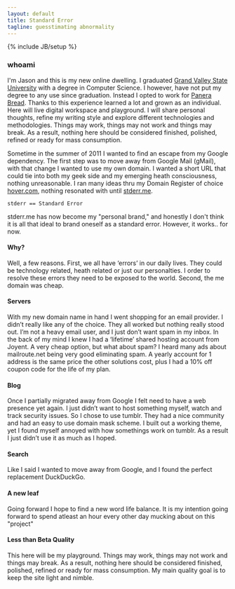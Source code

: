 ```yaml
---
layout: default
title: Standard Error
tagline: guesstimating abnormality
---
```

{% include JB/setup %}
### whoami
I'm Jason and this is my new online dwelling. I graduated [Grand Valley State University](http://gvsu.edu) with a degree in Computer Science. I however, have not put my degree to any use since graduation. Instead I opted to work for [Panera Bread](http://panerabread.com). Thanks to this experience learned a lot and grown as an individual. Here will live digital workspace and playground. I will share personal thoughts, refine my writing style and explore different technologies and methodologies. Things may work, things may not work and things may break. As a result, nothing here should be considered finished, polished, refined or ready for mass consumption.

Sometime in the summer of 2011 I wanted to find an escape from my Google dependency. The first step was to move away from Google Mail (gMail), with that change I wanted to use my own domain. I wanted a short URL that could tie into both my geek side and my emerging heath consciousness, nothing unreasonable. I ran many ideas thru my Domain Register of choice [hover.com](https://www.hover.com/), nothing resonated with until [stderr.me](http://stderr.me).

	stderr == Standard Error

stderr.me has now become my "personal brand," and honestly I don't think it is all that ideal to brand oneself as a standard error. However, it works.. for now. 


#### Why?
Well, a few reasons. First, we all have ‘errors’ in our daily lives. They could be technology related, heath related or just our personalties. I order to resolve these errors they need to be exposed to the world. Second, the me domain was cheap.

#### Servers
With my new domain name in hand I went shopping for an email provider. I didn’t really like any of the choice. They all worked but nothing really stood out. I’m not a heavy email user, and I just don’t want spam in my inbox. In the back of my mind I knew I had a ‘lifetime’ shared hosting account from Joyent. A very cheap option, but what about spam? I heard many ads about mailroute.net being very good eliminating spam. A yearly account for 1 address is the same price the other solutions cost, plus I had a 10% off coupon code for the life of my plan.

#### Blog
Once I partially migrated away from Google I felt need to have a web presence yet again. I just didn’t want to host something myself, watch and track security issues. So I chose to use tumblr. They had a nice community and had an easy to use domain mask scheme. I built out a working theme, yet I found myself annoyed with how somethings work on tumblr. As a result I just didn’t use it as much as I hoped.

#### Search
Like I said I wanted to move away from Google, and I found the perfect replacement DuckDuckGo.


#### A new leaf
Going forward I hope to find a new word life balance. It is my intention going forward to spend atleast an hour every other day mucking about on this "project"

#### Less than Beta Quality
This here will be my playground. Things may work, things may not work and things may break. As a result, nothing here should be considered finished, polished, refined or ready for mass consumption. My main quality goal is to keep the site light and nimble.